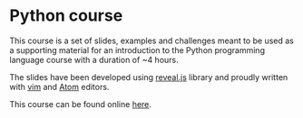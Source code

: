 Python course
=============

This course is a set of slides, examples and challenges meant to be used as a supporting material for an introduction to the Python programming language course with a duration of ~4 hours.

The slides have been developed using [reveal.js](http://lab.hakim.se/reveal-js/) library and proudly written with [vim](http://www.vim.org/) and [Atom](https://atom.io/) editors.

This course can be found online [here](http://life.bsc.es/pid/brian/python/).
